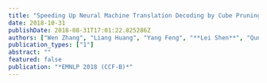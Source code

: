 ```yaml
---
title: "Speeding Up Neural Machine Translation Decoding by Cube Pruning"
date: 2018-10-31
publishDate: 2018-08-31T17:01:22.825286Z
authors: ["Wen Zhang", "Liang Huang", "Yang Feng", "**Lei Shen**", "Qun Liu"]
publication_types: ["1"]
abstract: ""
featured: false
publication: "*EMNLP 2018 (CCF-B)*"
---
```


